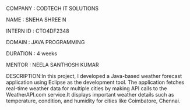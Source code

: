 COMPANY : CODTECH IT SOLUTIONS

NAME : SNEHA SHREE N

INTERN ID : CTO4DF2348

DOMAIN : JAVA PROGRAMMING

DURATION : 4 weeks

MENTOR : NEELA SANTHOSH KUMAR

DESCRIPTION:In this project, I developed a Java-based weather forecast application using Eclipse as the development tool. The application fetches real-time weather data for multiple cities by making API calls to the WeatherAPI.com service.It displays important weather details such as temperature, condition, and humidity for cities like Coimbatore, Chennai.
